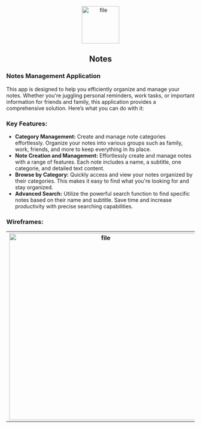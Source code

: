 <div align="center">
  <img src="https://github.com/user-attachments/assets/1778fe8b-e3c0-46ec-b688-e17e41648be5" alt="file" width="100" height="100" />
  <h2>Notes</h2>
</div>

<div>
  <h3>Notes Management Application</h3>
  This app is designed to help you efficiently organize and manage your notes. Whether you're juggling personal reminders, work tasks, or important information for friends and family, this application provides a      comprehensive solution. Here’s what you can do with it:
</div>

<div>
  <h3>Key Features:</h3>
  <ul>
  <li><strong>Category Management:</strong> Create and manage note categories effortlessly. Organize your notes into various groups such as family, work, friends, and more to keep everything in its place.</li>
  <li><strong>Note Creation and Management:</strong> Effortlessly create and manage notes with a range of features. Each note includes a name, a subtitle, one categorie, and detailed text content.</li>
  <li><strong>Browse by Category:</strong> Quickly access and view your notes organized by their categories. This makes it easy to find what you're looking for and stay organized.</li>
  <li><strong>Advanced Search:</strong> Utilize the powerful search function to find specific notes based on their name and subtitle. Save time and increase productivity with precise searching capabilities.</li>
</ul>
</div>

<div>
  <h3>Wireframes:</h3>
  <table>
  <tr>
    <th><img src="https://github.com/user-attachments/assets/c7291601-5519-49a8-8cad-db50d841358c" alt="file" height="500"></th>
    <th><img src="https://github.com/user-attachments/assets/902787e6-d992-4c3b-8cce-ac76e308362b" alt="file" height="500"></th>
    <th><img src="https://github.com/user-attachments/assets/0c6871aa-81cb-41b7-9849-d830319f16db" alt="file" height="500"></th>
    <th><img src="https://github.com/user-attachments/assets/b004ec38-7992-4c73-9171-129d85631b6c" alt="file" height="500"></th>
  </tr>
</div>



